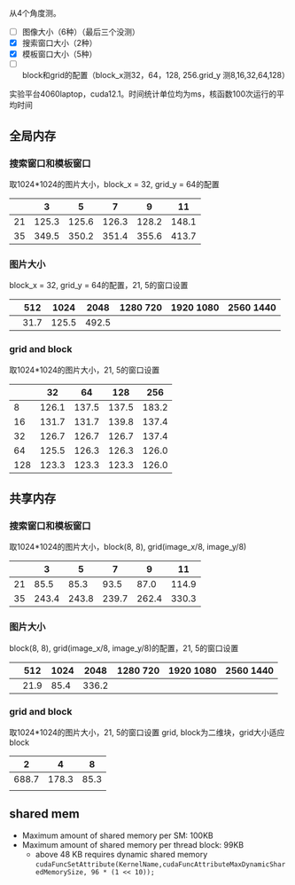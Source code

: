 


从4个角度测。
- [ ] 图像大小（6种）（最后三个没测）
- [x] 搜索窗口大小（2种）
- [x] 模板窗口大小（5种）
- [ ] block和grid的配置（block_x测32，64，128, 256.grid_y 测8,16,32,64,128）

实验平台4060laptop，cuda12.1。时间统计单位均为ms，核函数100次运行的平均时间
## 全局内存

### 搜索窗口和模板窗口
取1024\*1024的图片大小，block_x = 32, grid_y = 64的配置

|     | 3     | 5     | 7     | 9     | 11    |
| --- | ----- | ----- | ----- | ----- | ----- |
| 21  | 125.3 | 125.6 | 126.3 | 128.2 | 148.1 |
| 35  | 349.5 | 350.2 | 351.4 | 355.6 | 413.7 |
### 图片大小
block_x = 32, grid_y = 64的配置，21, 5的窗口设置

|     | 512  | 1024  | 2048  | 1280 720 | 1920 1080 | 2560 1440 |
| --- | ---- | ----- | ----- | -------- | --------- | --------- |
|     | 31.7 | 125.5 | 492.5 |          |           |           |
### grid and block
取1024\*1024的图片大小，21, 5的窗口设置

|     | 32    | 64    | 128   | 256   |
| --- | ----- | ----- | ----- | ----- |
| 8   | 126.1 | 137.5 | 137.5 | 183.2 |
| 16  | 131.7 | 131.7 | 139.8 | 137.4 |
| 32  | 126.7 | 126.7 | 126.7 | 137.4 |
| 64  | 125.5 | 126.3 | 126.3 | 126.0 |
| 128 | 123.3 | 123.3 | 123.3 | 126.0 |

## 共享内存
### 搜索窗口和模板窗口
取1024\*1024的图片大小，block(8, 8), grid(image_x/8, image_y/8)

|     | 3     | 5     | 7     | 9     | 11    |
| --- | ----- | ----- | ----- | ----- | ----- |
| 21  | 85.5  | 85.3  | 93.5  | 87.0  | 114.9 |
| 35  | 243.4 | 243.8 | 239.7 | 262.4 | 330.3 |
### 图片大小
block(8, 8), grid(image_x/8, image_y/8)的配置，21, 5的窗口设置

|     | 512  | 1024 | 2048  | 1280 720 | 1920 1080 | 2560 1440 |
| --- | ---- | ---- | ----- | -------- | --------- | --------- |
|     | 21.9 | 85.4 | 336.2 |          |           |           |
### grid and block
取1024\*1024的图片大小，21, 5的窗口设置
grid, block为二维块，grid大小适应block

| 2     | 4     | 8    |
| ----- | ----- | ---- |
| 688.7 | 178.3 | 85.3 |
|       |       |      |

## shared mem
- Maximum amount of shared memory per SM: 100KB
- Maximum amount of shared memory per thread block: 99KB
	- above 48 KB requires dynamic shared memory
`cudaFuncSetAttribute(KernelName,cudaFuncAttributeMaxDynamicSharedMemorySize, 96 * (1 << 10));`